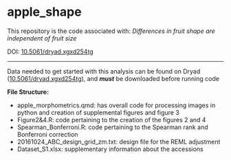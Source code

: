 # apple_shape

This repository is the code associated with: _Differences in fruit shape are independent of fruit size_

DOI: <a href="10.5061/dryad.xgxd254tg">10.5061/dryad.xgxd254tg</a>

---

Data needed to get started with this analysis can be found on Dryad (<a href="10.5061/dryad.xgxd254tg">10.5061/dryad.xgxd254tg</a>), and _**must**_ be downloaded before running code

**File Structure:**
<ul>
  <li>apple_morphometrics.qmd: has overall code for processing images in python and creation of supplemental figures and figure 3</li>
  <li>Figure2&4.R: code pertaining to the creation of the figures 2 and 4</li>
  <li>Spearman_Bonferroni.R: code pertaining to the Spearman rank and Bonferroni correction</li>
  <li>20161024_ABC_design_grid_zm.txt: design file for the REML adjustment</li>
  <li>Dataset_S1.xlsx: supplementary information about the accessions</li>
</ul>
